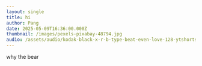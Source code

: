 ```yaml
---
layout: single
title: hi
author: Pang
date: 2025-05-09T16:36:00.000Z
thumbnail: /images/pexels-pixabay-48794.jpg
audio: /assets/audio/kodak-black-x-r-b-type-beat-even-love-128-ytshorts.savetube.me.mp3
---
```

why the bear
